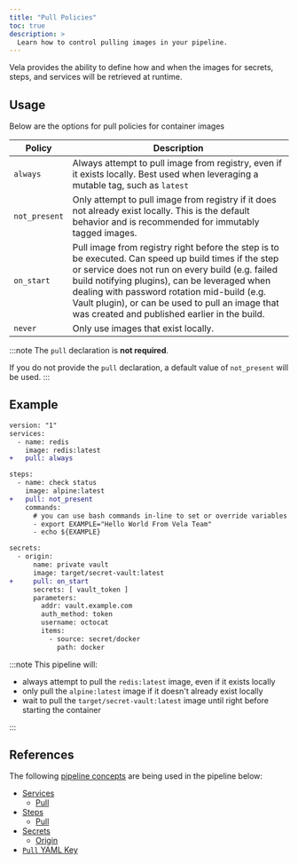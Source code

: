 ```yaml
---
title: "Pull Policies"
toc: true
description: >
  Learn how to control pulling images in your pipeline.
---
```


Vela provides the ability to define how and when the images for secrets, steps, and services will be retrieved at runtime.

## Usage

Below are the options for pull policies for container images

| Policy          | Description                                                     |
|---------------  |-----------------------------------------------------------------|
| `always`        | Always attempt to pull image from registry, even if it exists locally. Best used when leveraging a mutable tag, such as `latest`            |
| `not_present`   | Only attempt to pull image from registry if it does not already exist locally. This is the default behavior and is recommended for immutably tagged images.              |
| `on_start`      | Pull image from registry right before the step is to be executed. Can speed up build times if the step or service does not run on every build (e.g. failed build notifying plugins), can be leveraged when dealing with password rotation mid-build (e.g. Vault plugin), or can be used to pull an image that was created and published earlier in the build. |
| `never`         | Only use images that exist locally.              |

:::note
The `pull` declaration is **not required**.

If you do not provide the `pull` declaration, a default value of `not_present` will be used.
:::

## Example

```diff
version: "1"
services:
  - name: redis
    image: redis:latest
+   pull: always

steps:
  - name: check status
    image: alpine:latest
+   pull: not_present
    commands:
      # you can use bash commands in-line to set or override variables
      - export EXAMPLE="Hello World From Vela Team"
      - echo ${EXAMPLE}

secrets:
  - origin:
      name: private vault
      image: target/secret-vault:latest
+     pull: on_start
      secrets: [ vault_token ]
      parameters:
        addr: vault.example.com
        auth_method: token
        username: octocat
        items:
          - source: secret/docker
            path: docker
```

:::note
This pipeline will:

* always attempt to pull the `redis:latest` image, even if it exists locally
* only pull the `alpine:latest` image if it doesn't already exist locally
* wait to pull the `target/secret-vault:latest` image until right before starting the container

:::

## References

The following [pipeline concepts](/docs/usage/tour/tour.md) are being used in the pipeline below:

* [Services](docs/usage/tour/services.md)
  * [Pull](docs/usage/tour/image.md)
* [Steps](docs/usage/tour/steps.md)
  * [Pull](docs/usage/tour/image.md)
* [Secrets](docs/usage/tour/secrets.md)
  * [Origin](docs/usage/tour/secrets.md)
* [`Pull` YAML Key](/reference/yaml/steps/#the-pull-key)
